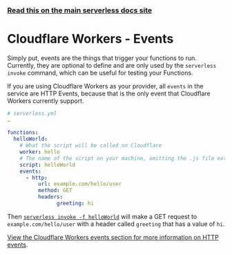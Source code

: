 <!--
title: Serverless Framework - Clouldflare Workers Guide - Events
menuText: Events
menuOrder: 6
description: Configuring Cloudflare Workers Events in the Serverless Framework
layout: Doc
-->

<!-- DOCS-SITE-LINK:START automatically generated  -->
### [Read this on the main serverless docs site](https://www.serverless.com/framework/docs/providers/cloudflare/guide/events)
<!-- DOCS-SITE-LINK:END -->


# Cloudflare Workers - Events
Simply put, events are the things that trigger your functions to run. Currently, they are optional to define and are only used by the `serverless invoke` command, which can be useful for testing your Functions.
 
If you are using Cloudflare Workers as your provider, all `events` in the service are HTTP Events, because that is the only event that Cloudflare Workers currently support.
 
```yml
# serverless.yml
…
 
functions:
  helloWorld:
    # What the script will be called on Cloudflare
    worker: hello
    # The name of the script on your machine, omitting the .js file extension
    script: helloWorld
    events:
      - http:
          url: example.com/hello/user
          method: GET
          headers:
                greeting: hi
```

Then [`serverless invoke -f helloWorld`](../cli-reference/invoke.md) will make a GET request to `example.com/hello/user` with a header called `greeting` that has a value of `hi`.
 
[View the Cloudflare Workers events section for more information on HTTP events](../events).
